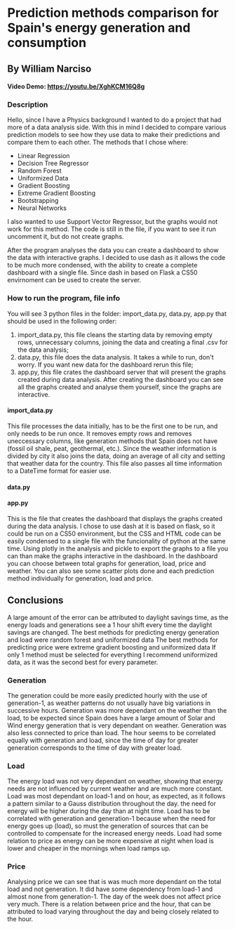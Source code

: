 # Prediction methods comparison for Spain's energy generation and consumption
## By William Narciso

#### Video Demo: https://youtu.be/XghKCM16Q8g

### Description
Hello, since I have a Physics background I wanted to do a project that had more of a data analysis side. With this in mind I decided to compare various prediction models to see how they use data to make their predictions and compare them to each other.
The methods that I chose where:
- Linear Regression
- Decision Tree Regressor
- Random Forest
- Uniformized Data
- Gradient Boosting
- Extreme Gradient Boosting
- Bootstrapping
- Neural Networks

I also wanted to use Support Vector Regressor, but the graphs would not work for this method. The code is still in the file, if you want to see it run uncomment it, but do not create graphs.

After the program analyses the data you can create a dashboard to show the data with interactive graphs. I decided to use dash as it allows the code to be much more condensed, with the ability to create a complete dashboard with a single file. Since dash in based on Flask a CS50 envirnoment can be used to create the server.

### How to run the program, file info
You will see 3 python files in the folder: import_data.py, data.py, app.py that should be used in the following order:
1. import_data.py, this file cleans the starting data by removing empty rows, unnecessary columns, joining the data and creating a final .csv for the data analysis;
2. data.py, this file does the data analysis. It takes a while to run, don't worry. If you want new data for the dashboard rerun this file;
3. app.py, this file crates the dashboard server that will present the graphs created during data analysis.
After creating the dashboard you can see all the graphs created and analyse them yourself, since the graphs are interactive.

#### import_data.py
This file processes the data initially, has to be the first one to be run, and only needs to be run once. It removes empty rows and removes uneccessary columns, like generation methods that Spain does not have (fossil oil shale, peat, geothermal, etc.). Since the weather information is divided by city it also joins the data, doing an average of all city and setting that weather data for the country. This file also passes all time information to a DateTime format for easier use.

#### data.py

#### app.py
This is the file that creates the dashboard that displays the graphs created during the data analysis. I chose to use dash at it is based on flask, so it could be run on a CS50 environment, but the CSS and HTML code can be easily condensed to a single file with the funcionality of python at the same time. Using plotly in the analysis and pickle to export the graphs to a file you can than make the graphs interactive in the dashboard. In the dashboard you can choose between total graphs for generation, load, price and weather. You can also see some scatter plots done and each prediction method individually for generation, load and price.

## Conclusions
A large amount of the error can be attributed to daylight savings time, as the energy loads and generations see a 1 hour shift every time the daylight savings are changed.
The best methods for predicting energy generation and load were random forest and uniformized data
The best methods for predicting price were extreme gradient boosting and uniformized data
If only 1 method must be selected for everything I recommend uniformized data, as it was the second best for every parameter.

### Generation
The generation could be more easily predicted hourly with the use of generation-1, as weather patterns do not usually have big variations in successive hours.
Generation was more dependant on the weather than the load, to be expected since Spain does have a large amount of Solar and Wind energy generation that is very dependant on weather.
Generation was also less connected to price than load. The hour seems to be correlated equally with generation and load, since the time of day for greater generation corresponds to the time of day with greater load.

### Load
The energy load was not very dependant on weather, showing that energy needs are not influenced by current weather and are much more constant.
Load was most dependant on load-1 and on hour, as expected, as it follows a pattern similar to a Gauss distribution throughout the day.
the need for energy will be higher during the day than at night time. Load has to be correlated with generation and generation-1 because when the need for energy goes up (load), so must the generation of sources that can be controlled to compensate for the increased energy needs.
Load had some relation to price as energy can be more expensive at night when load is lower and cheaper in the mornings when load ramps up.

### Price
Analysing price we can see that is was much more dependant on the total load and not generation. It did have some dependency from load-1 and almost none from generation-1.
The day of the week does not affect price very much. There is a relation between price and the hour, that can be attributed to load varying throughout the day and being closely related to the hour.
